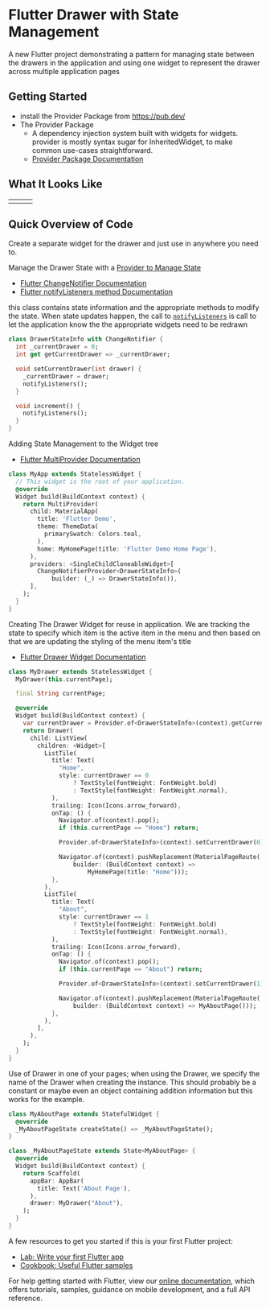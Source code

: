 # Flutter Drawer with State Management

A new Flutter project demonstrating a pattern for managing state between the drawers in the application and using one widget to represent the drawer across multiple application pages

## Getting Started

- install the Provider Package from https://pub.dev/
- The Provider Package
  - A dependency injection system built with widgets for widgets. provider is mostly syntax sugar for InheritedWidget, to make common use-cases straightforward.
  - [Provider Package Documentation][1]
  
## What It Looks Like
<table>
  <tr>
    <td></td>
    <td></td>
    <td></td>
  </tr>  
</table>

## Quick Overview of Code

Create a separate widget for the drawer and just use in anywhere you need to.

Manage the Drawer State with a [Provider to Manage State][1]
- [Flutter ChangeNotifier Documentation](https://api.flutter.dev/flutter/foundation/ChangeNotifier-class.html)
- [Flutter notifyListeners method Documentation](https://api.flutter.dev/flutter/foundation/ChangeNotifier/notifyListeners.html)

this class contains state information and the appropriate methods to modify the state. When state updates happen, the call to [`notifyListeners`](https://api.flutter.dev/flutter/foundation/ChangeNotifier/notifyListeners.html) is call to let the application know the the appropriate widgets need to be redrawn
```dart
class DrawerStateInfo with ChangeNotifier {
  int _currentDrawer = 0;
  int get getCurrentDrawer => _currentDrawer;

  void setCurrentDrawer(int drawer) {
    _currentDrawer = drawer;
    notifyListeners();
  }

  void increment() {
    notifyListeners();
  }
}
```
Adding State Management to the Widget tree
- [Flutter MultiProvider Documentation](https://pub.dev/documentation/provider/latest/provider/MultiProvider-class.html)
```dart
class MyApp extends StatelessWidget {
  // This widget is the root of your application.
  @override
  Widget build(BuildContext context) {
    return MultiProvider(
      child: MaterialApp(
        title: 'Flutter Demo',
        theme: ThemeData(
          primarySwatch: Colors.teal,
        ),
        home: MyHomePage(title: 'Flutter Demo Home Page'),
      ),
      providers: <SingleChildCloneableWidget>[
        ChangeNotifierProvider<DrawerStateInfo>(
            builder: (_) => DrawerStateInfo()),
      ],
    );
  }
}
```


Creating The Drawer Widget for reuse in application. We are tracking the state to specify which item is the active item in the menu and then based on that we are updating the styling of the menu item's title

- [Flutter Drawer Widget Documentation](https://api.flutter.dev/flutter/material/Drawer-class.html)
```dart
class MyDrawer extends StatelessWidget {
  MyDrawer(this.currentPage);

  final String currentPage;

  @override
  Widget build(BuildContext context) {
    var currentDrawer = Provider.of<DrawerStateInfo>(context).getCurrentDrawer;
    return Drawer(
      child: ListView(
        children: <Widget>[
          ListTile(
            title: Text(
              "Home",
              style: currentDrawer == 0
                  ? TextStyle(fontWeight: FontWeight.bold)
                  : TextStyle(fontWeight: FontWeight.normal),
            ),
            trailing: Icon(Icons.arrow_forward),
            onTap: () {
              Navigator.of(context).pop();
              if (this.currentPage == "Home") return;

              Provider.of<DrawerStateInfo>(context).setCurrentDrawer(0);

              Navigator.of(context).pushReplacement(MaterialPageRoute(
                  builder: (BuildContext context) =>
                      MyHomePage(title: "Home")));
            },
          ),
          ListTile(
            title: Text(
              "About",
              style: currentDrawer == 1
                  ? TextStyle(fontWeight: FontWeight.bold)
                  : TextStyle(fontWeight: FontWeight.normal),
            ),
            trailing: Icon(Icons.arrow_forward),
            onTap: () {
              Navigator.of(context).pop();
              if (this.currentPage == "About") return;

              Provider.of<DrawerStateInfo>(context).setCurrentDrawer(1);

              Navigator.of(context).pushReplacement(MaterialPageRoute(
                  builder: (BuildContext context) => MyAboutPage()));
            },
          ),
        ],
      ),
    );
  }
}

```

Use of Drawer in one of your pages; when using the Drawer, we specify the name of the Drawer when creating the instance. This should probably be a constant or maybe even an object containing addition information but this works for the example.
```dart
class MyAboutPage extends StatefulWidget {
  @override
  _MyAboutPageState createState() => _MyAboutPageState();
}

class _MyAboutPageState extends State<MyAboutPage> {
  @override
  Widget build(BuildContext context) {
    return Scaffold(
      appBar: AppBar(
        title: Text('About Page'),
      ),
      drawer: MyDrawer("About"),
    );
  }
}
```


  [1]: https://pub.dev/packages/provider







A few resources to get you started if this is your first Flutter project:

- [Lab: Write your first Flutter app](https://flutter.io/docs/get-started/codelab)
- [Cookbook: Useful Flutter samples](https://flutter.io/docs/cookbook)

For help getting started with Flutter, view our 
[online documentation](https://flutter.io/docs), which offers tutorials, 
samples, guidance on mobile development, and a full API reference.
